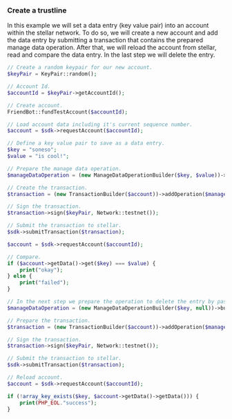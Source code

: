 
### Create a trustline

In this example we will set a data entry (key value pair) into an account within the stellar network.
To do so, we will create a new account and add the data entry by submitting a transaction that contains the prepared manage data operation.
After that, we will reload the account from stellar, read and compare the data entry.
In the last step we will delete the entry.

```php
// Create a random keypair for our new account.
$keyPair = KeyPair::random();

// Account Id.
$accountId = $keyPair->getAccountId();

// Create account.
FriendBot::fundTestAccount($accountId);

// Load account data including it's current sequence number.
$account = $sdk->requestAccount($accountId);

// Define a key value pair to save as a data entry.
$key = "soneso";
$value = "is cool!";

// Prepare the manage data operation.
$manageDataOperation = (new ManageDataOperationBuilder($key, $value))->build();

// Create the transaction.
$transaction = (new TransactionBuilder($account))->addOperation($manageDataOperation)->build();

// Sign the transaction.
$transaction->sign($keyPair, Network::testnet());

// Submit the transaction to stellar.
$sdk->submitTransaction($transaction);

$account = $sdk->requestAccount($accountId);

// Compare.
if ($account->getData()->get($key) === $value) {
    print("okay");
} else {
    print("failed");
}

// In the next step we prepare the operation to delete the entry by passing null as a value.
$manageDataOperation = (new ManageDataOperationBuilder($key, null))->build();

// Prepare the transaction.
$transaction = (new TransactionBuilder($account))->addOperation($manageDataOperation)->build();

// Sign the transaction.
$transaction->sign($keyPair, Network::testnet());

// Submit the transaction to stellar.
$sdk->submitTransaction($transaction);

// Reload account.
$account = $sdk->requestAccount($accountId);

if (!array_key_exists($key, $account->getData()->getData())) {
    print(PHP_EOL."success");
}
```
